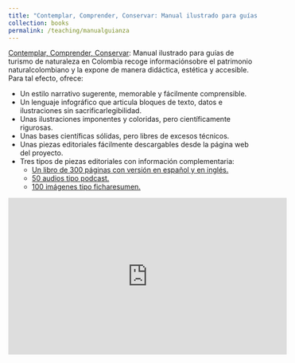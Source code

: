 ```yaml
---
title: "Contemplar, Comprender, Conservar: Manual ilustrado para guías de turismo de naturaleza en Colombia"
collection: books
permalink: /teaching/manualguianza
---
```


[Contemplar, Comprender, Conservar](https://guianaturaleza.colombia.travel/): Manual ilustrado para guías de turismo de naturaleza en Colombia recoge informaciónsobre el patrimonio naturalcolombiano y la expone de manera didáctica, estética y accesible. Para tal efecto, ofrece:

- Un estilo narrativo sugerente, memorable y fácilmente comprensible.
- Un lenguaje infográfico que articula bloques de texto, datos e ilustraciones sin sacrificarlegibilidad.
- Unas ilustraciones imponentes y coloridas, pero científicamente rigurosas.
- Unas bases científicas sólidas, pero libres de excesos técnicos.
- Unas piezas editoriales fácilmente descargables desde la página web del proyecto.
- Tres tipos de piezas editoriales con información complementaria:
  * [Un libro de 300 páginas con versión en español y en inglés.](https://guianaturaleza.colombia.travel/manual)
  * [50 audios tipo podcast.](https://guianaturaleza.colombia.travel/fichas)
  * [100 imágenes tipo ficharesumen.](https://guianaturaleza.colombia.travel/audios)

<iframe width="560" height="315" src="https://www.youtube.com/embed/fxZAaWBYPY8" title="YouTube video player" frameborder="0" allow="accelerometer; autoplay; clipboard-write; encrypted-media; gyroscope; picture-in-picture" allowfullscreen></iframe>




